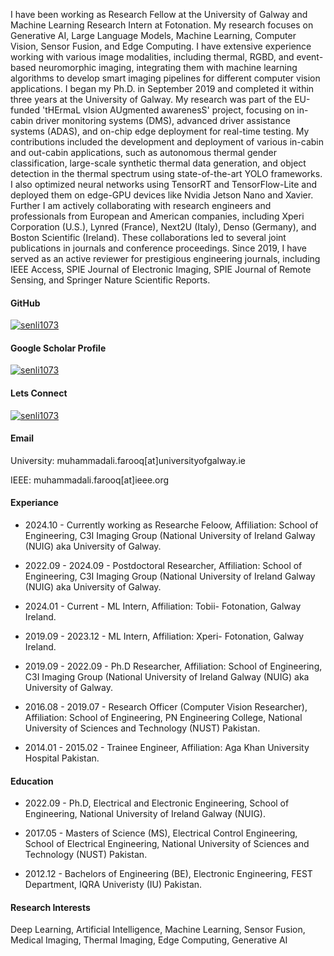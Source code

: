 
I have been working as Research Fellow at the University of Galway and Machine Learning Research Intern at Fotonation. My research focuses on Generative AI, Large Language Models, Machine Learning, Computer Vision, Sensor Fusion, and Edge Computing. I have extensive experience working with various image modalities, including thermal, RGBD, and event-based neuromorphic imaging, integrating them with machine learning algorithms to develop smart imaging pipelines for different computer vision applications. I began my Ph.D. in September 2019 and completed it within three years at the University of Galway. My research was part of the EU-funded 'tHErmaL vIsion AUgmented awarenesS' project, focusing on in-cabin driver monitoring systems (DMS), advanced driver assistance systems (ADAS), and on-chip edge deployment for real-time testing. My contributions included the development and deployment of various in-cabin and out-cabin applications, such as autonomous thermal gender classification, large-scale synthetic thermal data generation, and object detection in the thermal spectrum using state-of-the-art YOLO frameworks. I also optimized neural networks using TensorRT and TensorFlow-Lite and deployed them on edge-GPU devices like Nvidia Jetson Nano and Xavier. Further I am actively collaborating with research engineers and professionals from European and American companies, including Xperi Corporation (U.S.), Lynred (France), Next2U (Italy), Denso (Germany), and Boston Scientific (Ireland). These collaborations led to several joint publications in journals and conference proceedings. Since 2019, I have served as an active reviewer for prestigious engineering journals, including IEEE Access, SPIE Journal of Electronic Imaging, SPIE Journal of Remote Sensing, and Springer Nature Scientific Reports. 


#### GitHub
[![senli1073](https://img.shields.io/badge/Muhammad-github-blue?logo=github)](https://github.com/MAli-Farooq)

#### Google Scholar Profile
[![senli1073](https://img.shields.io/badge/Muhammad-Scholar-blue?logo=google)](https://scholar.google.com.pk/citations?user=Km-BcFoAAAAJ&hl=en)

  
#### Lets Connect
[![senli1073](https://img.shields.io/badge/Muhammad-Linkedin-blue?logo=linkedin)](https://www.linkedin.com/in/muhammad-ali-farooq-876235a1/)


#### Email
University: muhammadali.farooq[at]universityofgalway.ie

IEEE: muhammadali.farooq[at]ieee.org

#### Experiance
- 2024.10 - Currently working as Researche Feloow, Affiliation: School of Engineering, C3I Imaging Group (National University of Ireland Galway (NUIG) aka University of Galway.

- 2022.09 - 2024.09 - Postdoctoral Researcher, Affiliation: School of Engineering, C3I Imaging Group (National University of Ireland Galway (NUIG) aka University of Galway.
  
- 2024.01 - Current - ML Intern, Affiliation: Tobii- Fotonation, Galway Ireland.

- 2019.09 - 2023.12 - ML Intern, Affiliation: Xperi- Fotonation, Galway Ireland.

- 2019.09 - 2022.09 - Ph.D Researcher, Affiliation: School of Engineering, C3I Imaging Group (National University of Ireland Galway (NUIG) aka University of Galway.

- 2016.08 - 2019.07 - Research Officer (Computer Vision Researcher), Affiliation: School of Engineering, PN Engineering College, National University of Sciences and Technology (NUST) Pakistan.

- 2014.01 - 2015.02 - Trainee Engineer, Affiliation: Aga Khan University Hospital Pakistan.

#### Education
- 2022.09 - Ph.D, Electrical and Electronic Engineering, School of Engineering, National University of Ireland Galway (NUIG).

- 2017.05 - Masters of Science (MS), Electrical Control Engineering, School of Electrical Engineering, National University of Sciences and Technology (NUST) Pakistan.

- 2012.12 - Bachelors of Engineering (BE), Electronic Engineering, FEST Department, IQRA Univeristy (IU) Pakistan.

#### Research Interests
Deep Learning, Artificial Intelligence, Machine Learning, Sensor Fusion, Medical Imaging, Thermal Imaging, Edge Computing, Generative AI
